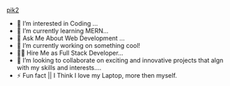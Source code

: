 [pik2](https://github.com/user-attachments/assets/6b0b8879-f361-4a53-a126-3a4124906cf2)

- 👀 I’m interested in Coding ...
- 🌱 I’m currently learning  MERN...
- 💞️ Ask Me About Web Development ...
- 🔭 I’m currently working on something cool!
- 👨‍💻 Hire Me as Full Stack Developer...
- 💞️ I’m looking to collaborate on exciting and innovative projects that algn with my skills and interests....
- ⚡ Fun fact || I Think I love my Laptop, more then myself.

<!---
psah0528/psah0528 is a ✨ special ✨ repository because its `README.md` (this file) appears on your GitHub profile.
You can click the Preview link to take a look at your changes.
--->
